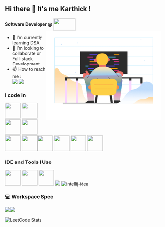 ## Hi there 👋 It's me Karthick !

**Software Developer @** <img width="70" height="40" src="https://cdn.freebiesupply.com/images/large/2x/ibm-logo-white.png" align="center" />
<img align="right" width="370" height="290" src="https://github.com/Karthickkumarm/Karthickkumarm/blob/main/marginalia-a-person-sitting-in-front-of-a-computer-screen.gif?raw=true">

- 🌱 I’m currently learning DSA
- 👯 I’m looking to collaborate on Full-stack Development
- 📫 How to reach me :
<br /> [<img src="https://img.shields.io/badge/LinkedIn-0077B5?style=for-the-badge&logo=linkedin&logoColor=white" />](https://www.linkedin.com/in/karthickkumar-m-6887641b3)
  [<img src="https://img.shields.io/badge/Gmail-D14836?style=for-the-badge&logo=gmail&logoColor=white" />](mailto:karthickkumarmoorthys@gmail.com)
### I code in
<img height="50" width="50" src="https://img.icons8.com/fluency/48/python.png" /> <img height="50" width="50" src="https://img.icons8.com/color/48/000000/c-programming.png" /> <img height="50" width="50" src="https://img.icons8.com/color/48/000000/c-plus-plus-logo.png" /> <img height="50" width="50" src="https://img.icons8.com/color/48/000000/java-coffee-cup-logo.png" /> <img height="50" width="50" src="https://img.icons8.com/color/48/000000/html-5.png" /> <img height="50" width="50" src="https://img.icons8.com/color/48/000000/css3.png" /><img height="50" width="50" src="https://img.icons8.com/color/48/000000/javascript.png"/> <img height="50" width="50" src="https://img.icons8.com/color/48/000000/react-native.png"/> <img height="50" width="50" src="https://img.icons8.com/color/48/000000/mysql-logo.png"/> <img height="50" width="50" src="https://img.icons8.com/color/48/000000/mongodb.png"/> 

### IDE and Tools I Use
<img height="50" width="50" src="https://img.icons8.com/color/48/000000/visual-studio-code-2019.png"/> <img height="50" width="50" src="https://img.icons8.com/color/50/000000/git.png"/> <img height="50" width="50" src="https://img.icons8.com/dusk/64/000000/anaconda.png"/> <img height="50" src="https://img.icons8.com/officel/480/null/java-eclipse.png"/> <img width="50" height="50" src="https://img.icons8.com/fluency/48/intellij-idea.png" alt="intellij-idea"/>

### 💻 Workspace Spec
<img height="30" src="https://img.shields.io/badge/Macbook-Pro_M1-ED1C24?style=for-the-badge&logo=apple&logoColor=white"/><img height="30" src="https://img.shields.io/badge/NVIDIA-GTX1650-76B900?style=for-the-badge&logo=nvidia&logoColor=white"/>  

![LeetCode Stats](https://leetcard.jacoblin.cool/karthickkumarm?theme=dark&font=IBM%20Plex%20Sans&ext=heatmap)
